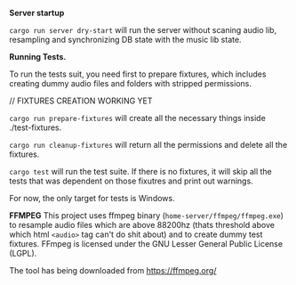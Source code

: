 **Server startup**

`cargo run server dry-start` will run the server without scaning audio lib, resampling and synchronizing DB state with the music lib state.

**Running Tests.**

To run the tests suit, you need first to prepare fixtures, which includes creating dummy audio files and folders with stripped permissions.

// FIXTURES CREATION WORKING YET

`cargo run prepare-fixtures` will create all the necessary things inside ./test-fixtures.

`cargo run cleanup-fixtures` will return all the permissions and delete all the fixtures. 

`cargo test` will run the test suite. If there is no fixtures, it will skip all the tests that was dependent on those fixutres and print out warnings.

For now, the only target for tests is Windows.

**FFMPEG**
This project uses ffmpeg binary (`home-server/ffmpeg/ffmpeg.exe`) to resample audio files which are above 88200hz (thats threshold above which html `<audio>` tag can't do shit about) and to create dummy test fixtures. FFmpeg is licensed under the GNU Lesser General Public License (LGPL).

The tool has being downloaded from https://ffmpeg.org/

